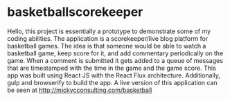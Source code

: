 # basketballscorekeeper

Hello, this project is essentially a prototype to demonstrate some of my coding abilities. The application is a scorekeeper/live blog
platform for basketball games. The idea is that someone would be able to watch a basketball game, keep score for it, and add 
commentary periodically on the game. When a comment is submitted it gets added to a queue of messages that are timestamped with the
time in the game and the game score.
This app was built using React JS with the React Flux architecture. Additionally, gulp and browserify to build the app. A live 
version of this application can be seen at http://mickycconsulting.com/basketball
